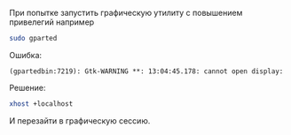 При попытке запустить графическую утилиту с повышением привелегий например
```bash
sudo gparted
```
Ошибка:
```console
(gpartedbin:7219): Gtk-WARNING **: 13:04:45.178: cannot open display:
```
Решение:
```bash
xhost +localhost
```
И перезайти в графическую сессию.
